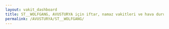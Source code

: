 ```yaml
---
layout: vakit_dashboard
title: ST__WOLFGANG, AVUSTURYA için iftar, namaz vakitleri ve hava durumu - ilçe/eyalet seç
permalink: /AVUSTURYA/ST__WOLFGANG/
---
```


<script type="text/javascript">
  var GLOBAL_COUNTRY = 'AVUSTURYA';
  var GLOBAL_CITY = 'ST__WOLFGANG';
  var GLOBAL_STATE = '';
  var lat = 72;
  var lon = 21;
</script>
